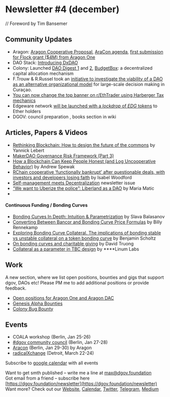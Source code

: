 # Newsletter \#4 \(december\)

// Foreword by Tim Bansemer

## Community Updates   <a id="DgovCompilation#3October2018-CommunityUpdates"></a>

* Aragon: [Aragon Cooperative Proposal](https://forum.aragon.org/t/community-initiative-aragon-cooperative/356), [AraCon agenda](https://aracon.one/agenda/), [first submission for Flock grant \($4M\) from Aragon One](https://github.com/aragon/flock/pull/1)
* DAO Stack: [Introducing DxDAO](https://blog.gnosis.pm/introducing-the-dxdao-27ec4301eced)
* Colony: Launched [DAO Digest 1](https://blog.colony.io/daodigest-1/) and [2](https://blog.colony.io/daodigest-2/), [BudgetBox](https://blog.colony.io/introducing-budgetbox/?mc_cid=2887bf737e&mc_eid=798aad20d4): a decentralized capital allocation mechanism
* F.Trouw & R.Russel took an [initiative to investigate the viability of a DAO as an alternative organizational model](https://caribbeanblockchain.net/dao-research-curacao/) for large-scale decision making in Curaçao.
* [You can now change the top banner on r/EthTrader using Harberger Tax mechanics](https://www.reddit.com/r/ethtrader/comments/a3r1bn/you_can_now_change_the_top_banner_on_the_redesign/)
* Edgeware network [will be launched with a _lockdrop_ of _EDG_ tokens](https://medium.com/commonwealth-labs/whats-in-a-lockdrop-194218a180ca) to Ether holders
* DGOV: council preparation ,  books section in wiki

## Articles, Papers & Videos  <a id="DgovCompilation#3October2018-Articles,Papers&amp;Videos"></a>

* [Rethinking Blockchain: How to design the future of the commons](https://www.betterplace-lab.org/en/rethinking-blockchain-how-to-design-the-future-of-the-commons-2/) by Yannick Lebert
* [MakerDAO Governance Risk Framework \(Part 3\)](https://medium.com/makerdao/makerdao-governance-risk-framework-part-3-7a4c620f4077)
* [How a Blockchain Can Keep People Honest \(and Log Uncooperative Behavior\)](https://www.stlouisfed.org/open-vault/2018/december/how-blockchain-can-keep-people-honest) by Andrew Spewak
* [RChain cooperative ‘functionally bankrupt’ after questionable deals, with investors and developers losing faith](https://www.theblockcrypto.com/2018/12/20/rchain-cooperative-functionally-bankrupt-after-questionable-deals-with-investors-and-developers-losing-faith/) by Isabel Woodford
* [Self-management meets Decentralization](https://mailchi.mp/701822d74ce4/collaborative-finance-monthly-take-490753) newsletter issue
* [“We want to Uberize the police”: Liberland as a DAO](http://coinedtimes.com/we-want-to-uberize-the-police-liberland-as-a-dao/) by Maria Matic
* 
#### Continuous Funding / Bonding Curves

* [Bonding Curves In Depth: Intuition & Parametrization](https://blog.relevant.community/bonding-curves-in-depth-intuition-parametrization-d3905a681e0a) by Slava Balasanov
* [Converting Between Bancor and Bonding Curve Price Formulas](https://medium.com/@billyrennekamp/converting-between-bancor-and-bonding-curve-price-formulas-9c11309062f5) by Billy Rennekamp
* [Exploring Bonding Curve Collateral. The implications of bonding stable vs unstable collateral on a token bonding curve](https://medium.com/protea/exploring-bonding-curve-collateral-c37d4f922bbd) by Benjamin Scholtz
* [On bonding curves and charitable giving](https://tokeneconomy.co/on-bonding-curves-and-charitable-giving-9bf74b9343d2) by David Truong
* [Collateral as a parameter in TBC design](https://medium.com/@LinumLabs/13b818b7c73e) by ****Linum Labs

## Work <a id="DgovCompilation#3October2018-Events"></a>

A new section, where we list open positions, bounties and gigs that support dgov, DAOs etc! Please PM me to add additional positions or provide feedback. 

* [Open positions for Aragon One and Aragon DAC](https://wiki.aragon.org/jobs/)
* [Genesis Alpha Bounties](https://docs.google.com/spreadsheets/d/1FV8iz4ebZb4E3nXckzPsWy7IfhtsX3filkbX_gbPLNs/edit#gid=204783618)
* [Colony Bug Bounty](https://docs.colony.io/colonynetwork/bug-bounty-program-overview/)

## Events  <a id="DgovCompilation#3October2018-Events"></a>

* COALA workshop \(Berlin, Jan 25-26\)
* [\#dgov community council](https://wiki.dgov.foundation/dgov-community-council)  \(Berlin, Jan 27-28\)
* [Aracon](https://aracon.one/) \(Berlin, Jan 29-30\) by Aragon
* [radicalXchange](https://radicalxchange.org/) \(Detroit, March 22-24\)

Subscribe to [google calendar](https://calendar.google.com/calendar/embed?src=av3fo8o2ocl3ft25s6as54c26s%40group.calendar.google.com) with all events



Want to get smth published – write me a line at [max@dgov.foundation](mailto:max@dgov.foundation)  
Got email from a friend – subscribe here [https://dgov.foundation/newsletter](https://dgov.foundation/newsletter)  
Want more? Check out our [Website](http://dgov.foundation/), [Calendar](https://calendar.google.com/calendar/embed?src=av3fo8o2ocl3ft25s6as54c26s%40group.calendar.google.com&ctz=Europe%2FPrague), [Twitter](https://twitter.com/dgovearth), [Telegram](https://t.me/dgovfoundation), [Medium](https://medium.com/dgov)

